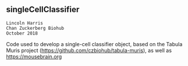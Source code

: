 
## singleCellClassifier       

`Lincoln Harris`          
`Chan Zuckerberg Biohub`        
`October 2018`          

Code used to develop a single-cell classifier object, based on the Tabula Muris project (https://github.com/czbiohub/tabula-muris), as well as https://mousebrain.org